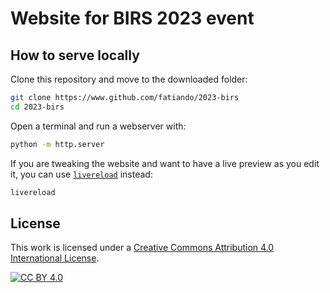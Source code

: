 # Website for BIRS 2023 event

## How to serve locally

Clone this repository and move to the downloaded folder:

```bash
git clone https://www.github.com/fatiando/2023-birs
cd 2023-birs
```

Open a terminal and run a webserver with:

```bash
python -m http.server
```

If you are tweaking the website and want to have a live preview as you edit it,
you can use [`livereload`](https://pypi.org/project/livereload) instead:

```bash
livereload
```

## License

This work is licensed under a
[Creative Commons Attribution 4.0 International License][cc-by].

[![CC BY 4.0][cc-by-image]][cc-by]

[cc-by]: http://creativecommons.org/licenses/by/4.0/
[cc-by-image]: https://i.creativecommons.org/l/by/4.0/88x31.png
